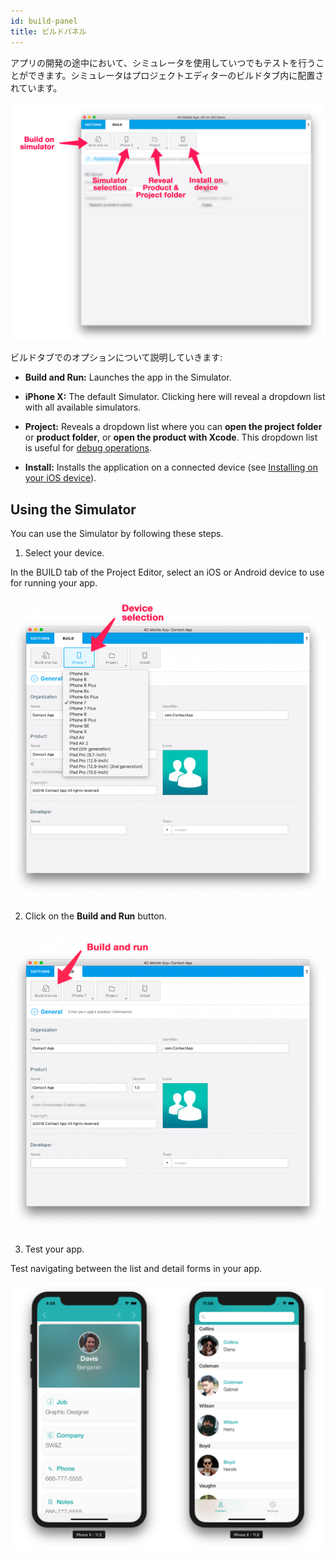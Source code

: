 ```yaml
---
id: build-panel
title: ビルドパネル
---
```


アプリの開発の途中において、シミュレータを使用していつでもテストを行うことができます。シミュレータはプロジェクトエディターのビルドタブ内に配置されています。

![BuildTab](img/Build-Tab-4D-for-iOS.png)


ビルドタブでのオプションについて説明していきます:

* **Build and Run:** Launches the app in the Simulator.

* **iPhone X:** The default Simulator. Clicking here will reveal a dropdown list with all available simulators.

* **Project:** Reveals a dropdown list where you can **open the project folder** or **product folder**, or **open the product with Xcode**. This dropdown list is useful for [debug operations](../debug/from-project-editor).

* **Install:** Installs the application on a connected device (see [Installing on your iOS device](../deployment/testing-on-your-device)).


## Using the Simulator

You can use the Simulator by following these steps.

1. Select your device.

In the BUILD tab of  the Project Editor, select an iOS or Android device to use for running your app.

![Device selection](img/device-selection-4D-for-ios.png)

2. Click on the **Build and Run** button.

![Build and Run](img/build-and-run-4D-for-iOS.png)

3. Test your app.

Test navigating between the list and detail forms in your app.

![Test in Simulator](img/simulator-forms-4D-for-iOS.png) 
